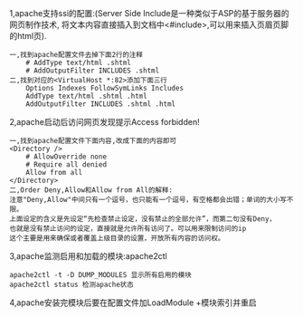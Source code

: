 
1,apache支持ssi的配置:(Server Side Include是一种类似于ASP的基于服务器的网页制作技术,
将文本内容直接插入到文档中<#include>,可以用来插入页眉页脚的html页).

    一,找到apache配置文件去掉下面2行的注释
        # AddType text/html .shtml
        # AddOutputFilter INCLUDES .shtml
    二,找到对应的<VirtualHost *:82>添加下面三行
        Options Indexes FollowSymLinks Includes
        AddType text/html .shtml .html
        AddOutputFilter INCLUDES .shtml .html

2,apache启动后访问网页发现提示Access forbidden! 
    
    一,找到apache配置文件下面内容,改成下面的内容即可
    <Directory />
        # AllowOverride none
        # Require all denied
        Allow from all 
    </Directory>
    二,Order Deny,Allow和Allow from All的解释:
    注意"Deny,Allow"中间只有一个逗号，也只能有一个逗号，有空格都会出错；单词的大小写不限。
    上面设定的含义是先设定“先检查禁止设定，没有禁止的全部允许”，而第二句没有Deny，
    也就是没有禁止访问的设定，直接就是允许所有访问了。可以用来限制访问的ip
    这个主要是用来确保或者覆盖上级目录的设置，开放所有内容的访问权。
    
3,apache监测启用和加载的模块:apache2ctl
	
	apache2ctl -t -D DUMP_MODULES 显示所有启用的模块	
	apache2ctl status 检测apache状态

4,apache安装完模块后要在配置文件加LoadModule +模块索引并重启